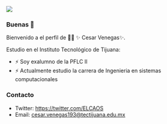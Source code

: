 ![](https://images.cooltext.com/5548422.gif)

### Buenas 👋


Bienvenido a el perfil de 👨‍🏫 ✨ Cesar Venegas✨.

Estudio en el Instituto Tecnológico de Tijuana:

- ⚡ Soy exalumno de la PFLC II
- ⚡ Actualmente estudio la carrera de Ingenieria en sistemas computacionales  

### Contacto

- Twitter: https://twitter.com/ELCAOS
- Email: cesar.venegas193@tectijuana.edu.mx



